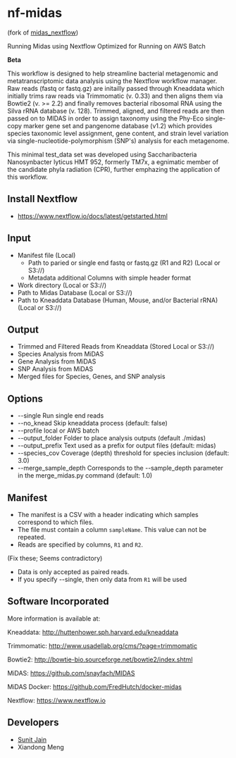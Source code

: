 # nf-midas

(fork of [midas_nextflow](https://github.com/kkerns85/midas_nextflow))

Running Midas using Nextflow
Optimized for Running on AWS Batch

**Beta**

This workflow is designed to help streamline bacterial metagenomic and metatranscriptomic data analysis using the Nextflow workflow manager. Raw reads (fastq or fastq.gz) are initailly passed through Kneaddata which initially trims raw reads via Trimmomatic (v. 0.33) and then aligns them via Bowtie2 (v. >= 2.2) and finally removes bacterial ribosomal RNA using the Silva rRNA database (v. 128). Trimmed, aligned, and filtered reads are then passed on to MIDAS in order to assign taxonomy using the Phy-Eco single-copy marker gene set and pangenome database (v1.2) which provides species taxonomic level assignment, gene content, and strain level variation via single-nucleotide-polymorphism (SNP's) analysis for each metagenome.

This minimal test_data set was developed using Saccharibacteria Nanosynbacter lyticus HMT 952, formerly TM7x, a egnimatic member of the candidate phyla radiation (CPR), further emphazing the application of this workflow.

## Install Nextflow

- <https://www.nextflow.io/docs/latest/getstarted.html>

## Input

- Manifest file (Local)
  - Path to paried or single end fastq or fastq.gz (R1 and R2) (Local or S3://)
  - Metadata additional Columns with simple header format
- Work directory (Local or S3://)
- Path to Midas Database (Local or S3://)
- Path to Kneaddata Database (Human, Mouse, and/or Bacterial rRNA) (Local or S3://)

## Output

- Trimmed and Filtered Reads from Kneaddata (Stored Local or S3://)
- Species Analysis from MiDAS
- Gene Analysis from MiDAS
- SNP Analysis from MiDAS
- Merged files for Species, Genes, and SNP analysis

## Options

- --single            Run single end reads
- --no_knead          Skip kneaddata process (default: false)
- --profile           local or AWS batch
- --output_folder     Folder to place analysis outputs (default ./midas)
- --output_prefix     Text used as a prefix for output files (default: midas)
- --species_cov       Coverage (depth) threshold for species inclusion (default: 3.0)
- --merge_sample_depth  Corresponds to the --sample_depth parameter in the merge_midas.py command (default: 1.0)

## Manifest

- The manifest is a CSV with a header indicating which samples correspond to which files.
- The file must contain a column `sampleName`. This value can not be repeated.
- Reads are specified by columns, `R1` and `R2`.

(Fix these; Seems contradictory)

- Data is only accepted as paired reads.
- If you specify --single, then only data from `R1` will be used

## Software Incorporated

More information is available at:

Kneaddata: <http://huttenhower.sph.harvard.edu/kneaddata>

Trimmomatic: <http://www.usadellab.org/cms/?page=trimmomatic>

Bowtie2: <http://bowtie-bio.sourceforge.net/bowtie2/index.shtml>

MiDAS: <https://github.com/snayfach/MIDAS>

MiDAS Docker: <https://github.com/FredHutch/docker-midas>

Nextflow: <https://www.nextflow.io>

## Developers

- [Sunit Jain](www.sunitjain.com)
- Xiandong Meng
